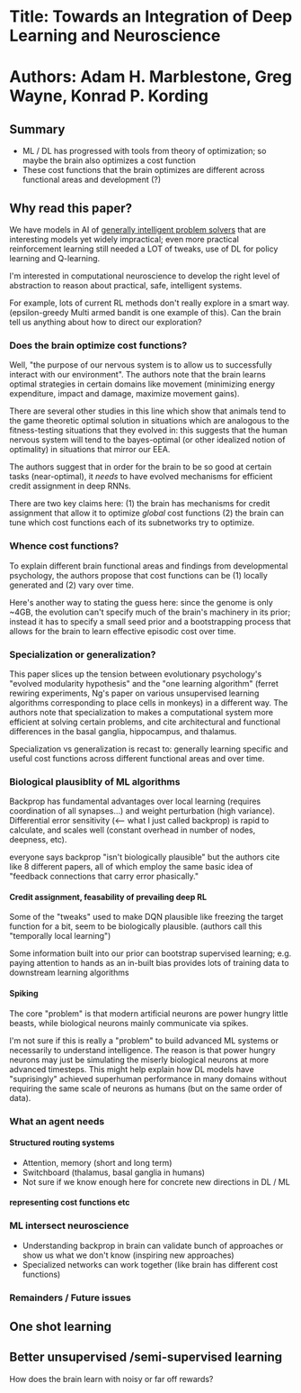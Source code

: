 # Title: Towards an Integration of Deep Learning and Neuroscience #
# Authors: Adam H. Marblestone, Greg Wayne, Konrad P. Kording #

## Summary
- ML / DL has progressed with tools from theory of optimization; so maybe
the brain also optimizes a cost function
- These cost functions that the brain optimizes are different across
functional areas and development (?)

## Why read this paper?

We have models in AI of [generally intelligent problem solvers](https://en.wikipedia.org/wiki/AIXI) 
that are interesting models yet widely impractical; even more practical 
reinforcement learning still needed a LOT of tweaks, use of DL for policy 
learning and Q-learning.

I'm interested in computational neuroscience to develop the right level
of abstraction to reason about practical, safe, intelligent systems.

For example, lots of current RL methods don't really explore in a smart
way. (epsilon-greedy Multi armed bandit is one example of this). Can
the brain tell us anything about how to direct our exploration?

### Does the brain optimize cost functions?

Well, "the purpose of our nervous system is to allow us to successfully
interact with our environment". The authors note that the brain learns
optimal strategies in certain domains like movement (minimizing energy
expenditure, impact and damage, maximize movement gains). 

There are several other studies in this line which show that animals
tend to the game theoretic optimal solution in situations which are analogous
to the fitness-testing situations that they evolved in: this suggests that
the human nervous system will tend to the bayes-optimal (or other idealized
notion of optimality) in situations that mirror our EEA.

The authors suggest that in order for the brain to be so good at certain
tasks (near-optimal), it *needs* to have evolved mechanisms for efficient
credit assignment in deep RNNs.

There are two key claims here:
(1) the brain has mechanisms for credit assignment that allow it to optimize
*global* cost functions
(2) the brain can tune which cost functions each of its subnetworks try
to optimize.

### Whence cost functions?

To explain different brain functional areas and findings from developmental
psychology, the authors propose that cost functions can be (1) locally
generated and (2) vary over time. 

Here's another way to stating the guess here: since the genome is only ~4GB,
the evolution can't specify much of the brain's machinery in its prior; 
instead it has to specify a small seed prior and a bootstrapping process
that allows for the brain to learn effective episodic cost over time.

### Specialization or generalization?

This paper slices up the tension between evolutionary psychology's
"evolved modularity hypothesis" and the "one learning algorithm"
(ferret rewiring experiments, Ng's paper on various unsupervised learning
algorithms corresponding to place cells in monkeys) in a different way. 
The authors note that specialization to makes a computational system more
efficient at solving certain problems, and cite architectural and functional
differences in the basal ganglia, hippocampus, and thalamus.

Specialization vs generalization is recast to: generally learning specific
and useful cost functions across different functional areas and over time.

### Biological plausiblity of ML algorithms

Backprop has fundamental advantages over local learning (requires 
coordination of all synapses...) and weight perturbation (high variance).
Differential error sensitivity (<-- what I just called backprop) is rapid
to calculate, and scales well (constant overhead in number of nodes, 
deepness, etc).

everyone says backprop "isn't biologically plausible" but
the authors cite like 8 different papers, all of which employ the same
basic idea of "feedback connections that carry error phasically."

#### Credit assignment, feasability of prevailing deep RL

Some of the "tweaks" used to make DQN plausible like freezing the target
function for a bit, seem to be biologically plausible. (authors call this
"temporally local learning")

Some information built into our prior can bootstrap supervised learning;
e.g. paying attention to hands as an in-built bias provides lots of training
data to downstream learning algorithms

#### Spiking

The core "problem" is that modern artificial neurons are power hungry little
beasts, while biological neurons mainly communicate via spikes. 

I'm not sure if this is really a "problem" to build advanced ML systems or
necessarily to understand intelligence. The reason is that power hungry 
neurons may just be simulating the miserly biological neurons at more
advanced timesteps. This might help explain how DL models have "suprisingly"
achieved superhuman performance in many domains without requiring the same
scale of neurons as humans (but on the same order of data).

### What an agent needs

#### Structured routing systems
- Attention, memory (short and long term)
- Switchboard (thalamus, basal ganglia in humans)
- Not sure if we know enough here for concrete new directions in DL / ML

#### representing cost functions etc

### ML intersect neuroscience

- Understanding backprop in brain can validate bunch of approaches or show
us what we don't know (inspiring new approaches)
- Specialized networks can work together (like brain has different cost
functions)





### Remainders / Future issues

## One shot learning
## Better unsupervised /semi-supervised learning

How does the brain learn with noisy or far off rewards?
